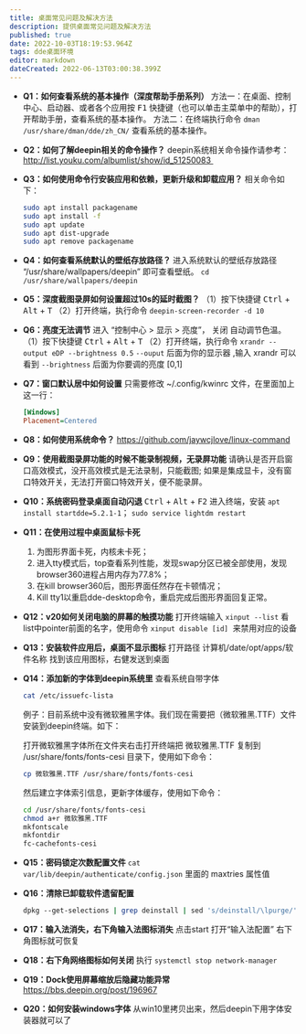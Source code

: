 ```yaml
---
title: 桌面常见问题及解决方法
description: 提供桌面常见问题及解决方法
published: true
date: 2022-10-03T18:19:53.964Z
tags: dde桌面环境
editor: markdown
dateCreated: 2022-06-13T03:00:38.399Z
---
```


- **Q1：如何查看系统的基本操作（深度帮助手册系列）**
	方法一：在桌面、控制中心、启动器、或者各个应用按 <kbd>F1</kbd> 快捷键（也可以单击主菜单中的帮助），打开帮助手册，查看系统的基本操作。
	方法二：在终端执行命令 `dman /usr/share/dman/dde/zh_CN/` 查看系统的基本操作。
    
- **Q2：如何了解deepin相关的命令操作？**
	deepin系统相关命令操作请参考：	
	http://list.youku.com/albumlist/show/id_51250083 
    
- **Q3：如何使用命令行安装应用和依赖，更新升级和卸载应用？**
	相关命令如下：
	```bash
	sudo apt install packagename
	sudo apt install -f
	sudo apt update
	sudo apt dist-upgrade
	sudo apt remove packagename
	```

- **Q4：如何查看系统默认的壁纸存放路径？**
	进入系统默认的壁纸存放路径 “/usr/share/wallpapers/deepin” 即可查看壁纸。
	`cd /usr/share/wallpapers/deepin`
    
- **Q5：深度截图录屏如何设置超过10s的延时截图？**
	（1）按下快捷键 <kbd>Ctrl</kbd> + <kbd>Alt</kbd> + <kbd>T</kbd>
	（2）打开终端，执行命令 `deepin-screen-recorder -d 10`
    
- **Q6：亮度无法调节**
	进入 “控制中心 > 显示 > 亮度”， 关闭 自动调节色温。
	（1）按下快捷键 <kbd>Ctrl</kbd> + <kbd>Alt</kbd> + <kbd>T</kbd>
	（2）打开终端，执行命令 `xrandr --output eDP --brightness 0.5`
	`--ouput` 后面为你的显示器 ,输入 xrandr 可以看到
  `--brightness` 后面为你要调的亮度 \[0,1\]
        
- **Q7：窗口默认居中如何设置**
	只需要修改 ~/.config/kwinrc 文件，在里面加上这一行：
 	```ini
	[Windows]
	Placement=Centered
  ```
    
- **Q8：如何使用系统命令？**
	https://github.com/jaywcjlove/linux-command
    
- **Q9：使用截图录屏功能的时候不能录制视频，无录屏功能**
	请确认是否开启窗口高效模式，没开高效模式是无法录制，只能截图; 如果是集成显卡，没有窗口特效开关，无法打开窗口特效开关，便不能录屏。
    
- **Q10：系统密码登录桌面自动闪退**
	<kbd>Ctrl</kbd> + <kbd>Alt</kbd> + <kbd>F2</kbd> 进入终端，安装 `apt install startdde=5.2.1-1`；
	`sudo service lightdm restart`

- **Q11：在使用过程中桌面鼠标卡死**
	1. 为图形界面卡死，内核未卡死；
	2. 进入tty模式后，top查看系列性能，发现swap分区已被全部使用，发现browser360进程占用内存为77.8%；
	3. 在kill browser360后，图形界面任然存在卡顿情况；
	4. Kill tty1以重启dde-desktop命令，重启完成后图形界面回复正常。

- **Q12：v20如何关闭电脑的屏幕的触摸功能**
	打开终端输入 `xinput --list`
	看list中pointer前面的名字，使用命令 `xinput disable [id]`  来禁用对应的设备
    
- **Q13：安装软件应用后，桌面不显示图标**
	打开路径 计算机/date/opt/apps/软件名称 找到该应用图标，右健发送到桌面
    
- **Q14：添加新的字体到deepin系统里**
	查看系统自带字体
  
	```bash
  cat /etc/issuefc-lista
 	```
  
	例子：目前系统中没有微软雅黑字体。我们现在需要把（微软雅黑.TTF）文件安装到deepin终端。如下：

	打开微软雅黑字体所在文件夹右击打开终端把 微软雅黑.TTF 复制到 /usr/share/fonts/fonts-cesi 目录下，使用如下命令：

	```bash
	cp 微软雅黑.TTF /usr/share/fonts/fonts-cesi
	```

	然后建立字体索引信息，更新字体缓存，使用如下命令：

	```bash
	cd /usr/share/fonts/fonts-cesi
	chmod a+r 微软雅黑.TTF
	mkfontscale
	mkfontdir
	fc-cachefonts-cesi
	```

- **Q15：密码锁定次数配置文件**
	`cat var/lib/deepin/authenticate/config.json` 里面的 maxtries 属性值

- **Q16：清除已卸载软件遗留配置**
	```bash
  dpkg --get-selections | grep deinstall | sed 's/deinstall/\lpurge/' | sudo dpkg --set-selections; sudo dpkg -Pa
	```
    
- **Q17：输入法消失，右下角输入法图标消失**
	点击start 打开“输入法配置” 右下角图标就可恢复

- **Q18：右下角网络图标如何关闭**
	执行 `systemctl stop network-manager`
    
- **Q19：Dock使用屏幕缩放后隐藏功能异常**
	https://bbs.deepin.org/post/196967
    
- **Q20：如何安装windows字体**
	从win10里拷贝出来，然后deepin下用字体安装器就可以了